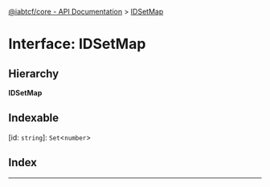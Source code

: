 [@iabtcf/core - API Documentation](../README.md) > [IDSetMap](../interfaces/_iabtcf_core___api_documentation.idsetmap.md)

# Interface: IDSetMap

## Hierarchy

**IDSetMap**

## Indexable

\[id: `string`\]:&nbsp;`Set`<`number`>
## Index

---

